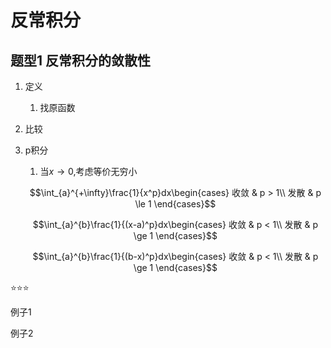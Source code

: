 # 反常积分

## 题型1 反常积分的敛散性

1. 定义
   1. 找原函数
2. 比较
3. p积分
   1. 当$x \to 0$,考虑等价无穷小

    $$\int_{a}^{+\infty}\frac{1}{x^p}dx\begin{cases}
    收敛 & p > 1\\
    发散 & p \le 1
    \end{cases}$$

    $$\int_{a}^{b}\frac{1}{(x-a)^p}dx\begin{cases}
    收敛 & p < 1\\
    发散 & p \ge 1
    \end{cases}$$

    $$\int_{a}^{b}\frac{1}{(b-x)^p}dx\begin{cases}
    收敛 & p < 1\\
    发散 & p \ge 1
    \end{cases}$$

⭐⭐⭐

例子1

例子2
